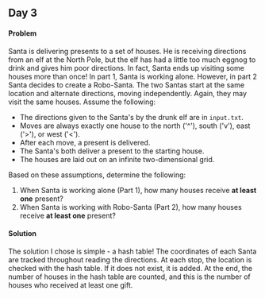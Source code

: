 ## Day 3

#### Problem
Santa is delivering presents to a set of houses. He is receiving directions from
an elf at the North Pole, but the elf has had a little too much eggnog to drink
and gives him poor directions. In fact, Santa ends up visiting some houses more
than once! In part 1, Santa is working alone. However, in part 2 Santa decides
to create a Robo-Santa. The two Santas start at the same location and alternate
directions, moving independently. Again, they may visit the same houses. Assume
the following:

* The directions given to the Santa's by the drunk elf are in `input.txt`.
* Moves are always exactly one house to the north ('^'), south ('v'), east
('>'), or west ('<').
* After each move, a present is delivered.
* The Santa's both deliver a present to the starting house.
* The houses are laid out on an infinite two-dimensional grid.

Based on these assumptions, determine the following:

1. When Santa is working alone (Part 1), how many houses receive **at least
one** present?
2. When Santa is working with Robo-Santa (Part 2), how many houses receive **at
least one** present?

#### Solution
The solution I chose is simple - a hash table! The coordinates of each Santa are
tracked throughout reading the directions. At each stop, the location is checked
with the hash table. If it does not exist, it is added. At the end, the number
of houses in the hash table are counted, and this is the number of houses who
received at least one gift.
